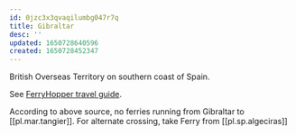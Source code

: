 ```yaml
---
id: 0jzc3x3qvaqilumbg047r7q
title: Gibraltar
desc: ''
updated: 1650728640596
created: 1650728452347
---
```


British Overseas Territory on southern coast of Spain.

See [FerryHopper travel guide](https://www.ferryhopper.com/en/destinations/gibraltar). 

According to above source, no ferries running from Gibraltar to [[pl.mar.tangier]]. For alternate crossing, take Ferry from [[pl.sp.algeciras]]